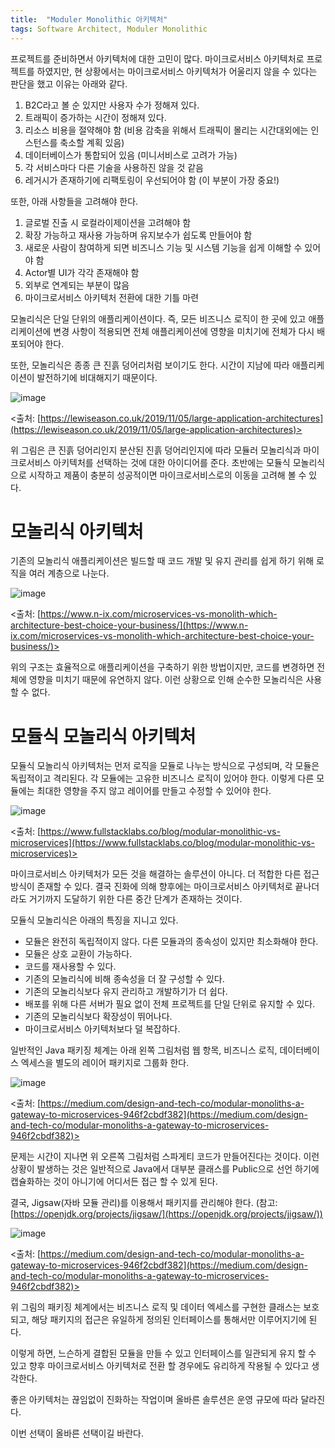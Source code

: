 ```yaml
---
title:  "Moduler Monolithic 아키텍처"
tags: Software Architect, Moduler Monolithic
---
```

프로젝트를 준비하면서 아키텍처에 대한 고민이 많다. 마이크로서비스 아키텍처로 프로젝트를 하였지만, 현 상황에서는 마이크로서비스 아키텍처가 어울리지 않을 수 있다는 판단을 했고 이유는 아래와 같다.

1. B2C라고 볼 순 있지만  사용자 수가 정해져 있다.
2. 트래픽이 증가하는 시간이 정해져 있다.
3. 리소스 비용을 절약해야 함 (비용 감축을 위해서 트래픽이 몰리는 시간대외에는 인스턴스를 축소할 계획 있음)
4. 데이터베이스가 통합되어 있음 (미니서비스로 고려가 가능)
5. 각 서비스마다 다른 기술을 사용하진 않을 것 같음
6. 레거시가 존재하기에 리팩토링이 우선되어야 함 (이 부분이 가장 중요!)

또한, 아래 사항들을 고려해야 한다.

1. 글로벌 진출 시 로컬라이제이션을 고려해야 함
2. 확장 가능하고 재사용 가능하며 유지보수가 쉽도록 만들어야 함
3. 새로운 사람이 참여하게 되면 비즈니스 기능 및 시스템 기능을 쉽게 이해할 수 있어야 함
4. Actor별 UI가 각각 존재해야 함
5. 외부로 연계되는 부분이 많음
6. 마이크로서비스 아키텍처 전환에 대한 기틀 마련

모놀리식은 단일 단위의 애플리케이션이다. 즉, 모든 비즈니스 로직이 한 곳에 있고 애플리케이션에 변경 사항이 적용되면 전체 애플리케이션에 영향을 미치기에 전체가 다시 배포되어야 한다.

또한, 모놀리식은 종종 큰 진흙 덩어리처럼 보이기도 한다. 시간이 지남에 따라 애플리케이션이 발전하기에 비대해지기 때문이다.

![image](https://user-images.githubusercontent.com/111643/195584625-8faa4f32-6e0f-4029-99af-465a4cba655c.png)

<출처: [https://lewiseason.co.uk/2019/11/05/large-application-architectures](https://lewiseason.co.uk/2019/11/05/large-application-architectures)>

위 그림은 큰 진흙 덩어리인지 분산된 진흙 덩어리인지에 따라  모듈러 모놀리식과 마이크로서비스 아키텍처를 선택하는 것에 대한 아이디어를 준다. 초반에는 모듈식 모놀리식으로 시작하고 제품이 충분히 성공적이면 마이크로서비스로의 이동을 고려해 볼 수 있다.

# 모놀리식 아키텍처

기존의 모놀리식 애플리케이션은 빌드할 때 코드 개발 및 유지 관리를 쉽게 하기 위해 로직을 여러 계층으로 나눈다. 

![image](https://user-images.githubusercontent.com/111643/195584659-76b5ca23-c98d-48ab-a1f8-7539db718dad.png)
  
<출처: [https://www.n-ix.com/microservices-vs-monolith-which-architecture-best-choice-your-business/](https://www.n-ix.com/microservices-vs-monolith-which-architecture-best-choice-your-business/)>

위의 구조는 효율적으로 애플리케이션을 구축하기 위한 방법이지만, 코드를 변경하면 전체에 영향을 미치기 때문에 유연하지 않다. 이런 상황으로 인해 순수한 모놀리식은 사용할 수 없다.

# 모듈식 모놀리식 아키텍처

모듈식 모놀리식 아키텍처는 먼저 로직을 모듈로 나누는 방식으로 구성되며, 각 모듈은 독립적이고 격리된다. 각 모듈에는 고유한 비즈니스 로직이 있어야 한다. 이렇게 다른 모듈에는 최대한 영향을 주지 않고 레이어를 만들고 수정할 수 있어야 한다.

![image](https://user-images.githubusercontent.com/111643/195584702-06f5f22f-7c66-4de0-b61a-e764e1bbcb31.png)

<출처: [https://www.fullstacklabs.co/blog/modular-monolithic-vs-microservices](https://www.fullstacklabs.co/blog/modular-monolithic-vs-microservices)>

마이크로서비스 아키텍처가 모든 것을 해결하는 솔루션이 아니다. 더 적합한 다른 접근 방식이 존재할 수 있다. 결국 진화에 의해 향후에는 마이크로서비스 아키텍처로 끝나더라도 거기까지 도달하기 위한 다른 중간 단계가 존재하는 것이다.

모듈식 모놀리식은 아래의 특징을 지니고 있다.

- 모듈은 완전히 독립적이지 않다. 다른 모듈과의 종속성이 있지만 최소화해야 한다.
- 모듈은 상호 교환이 가능하다.
- 코드를 재사용할 수 있다.
- 기존의 모놀리식에 비해 종속성을 더 잘 구성할 수 있다.
- 기존의 모놀리식보다 유지 관리하고 개발하기가 더 쉽다.
- 배포를 위해 다른 서버가 필요 없이 전체 프로젝트를 단일 단위로 유지할 수 있다.
- 기존의 모놀리식보다 확장성이 뛰어나다.
- 마이크로서비스 아키텍처보다 덜 복잡하다.

일반적인 Java 패키징 체계는 아래 왼쪽 그림처럼 웹 항목, 비즈니스 로직, 데이터베이스 엑세스을 별도의 레이어 패키지로 그룹화 한다.

![image](https://user-images.githubusercontent.com/111643/195584755-30151b35-8b4a-41e8-bbff-728a912a934e.png)
  
<출처: [https://medium.com/design-and-tech-co/modular-monoliths-a-gateway-to-microservices-946f2cbdf382](https://medium.com/design-and-tech-co/modular-monoliths-a-gateway-to-microservices-946f2cbdf382)>

문제는 시간이 지나면 위 오른쪽 그림처럼 스파게티 코드가 만들어진다는 것이다. 이런 상황이 발생하는 것은 일반적으로 Java에서 대부분 클래스를 Public으로 선언 하기에 캡슐화하는 것이 아니기에 어디서든 접근 할 수 있게 된다.

결국, Jigsaw(자바 모듈 관리)를 이용해서 패키지를 관리해야 한다. (참고: [https://openjdk.org/projects/jigsaw/](https://openjdk.org/projects/jigsaw/))

![image](https://user-images.githubusercontent.com/111643/195584784-2b44cf8c-2f30-41ba-96bb-6c7cfebe4a43.png)
  
<출처: [https://medium.com/design-and-tech-co/modular-monoliths-a-gateway-to-microservices-946f2cbdf382](https://medium.com/design-and-tech-co/modular-monoliths-a-gateway-to-microservices-946f2cbdf382)>

위 그림의 패키징 체계에서는 비즈니스 로직 및 데이터 엑세스를 구현한 클래스는 보호되고, 해당 패키지의 접근은 유일하게 정의된 인터페이스를 통해서만 이루어지기에 된다. 

이렇게 하면, 느슨하게 결합된 모듈을 만들 수 있고 인터페이스를 일관되게 유지 할 수 있고 향후 마이크로서비스 아키텍처로 전환 할 경우에도 유리하게 작용될 수 있다고 생각한다.

좋은 아키텍처는 끊임없이 진화하는 작업이며 올바른 솔루션은 운영 규모에 따라 달라진다. 

이번 선택이 올바른 선택이길 바란다.
